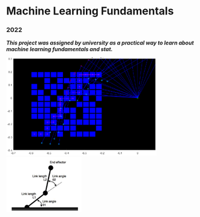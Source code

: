 <h1> Machine Learning Fundamentals </h1> 
<h3> 2022 </h3>

_**This project was assigned by university as a practical way to learn about machine learning fundamentals and stat.**_

<img src = "./figures/arm%20through%20maze.png" width = 400 > <img src = "./figures/end%20effector%20design.png" width = 200 > 
